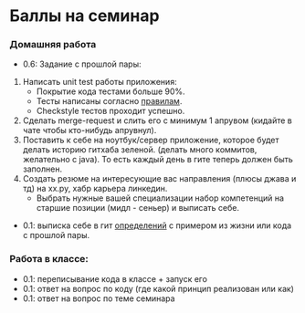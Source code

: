 # Баллы на семинар
### Домашняя работа
* 0.6: Задание с прошлой пары:
1. Написать unit test работы приложения:
   - Покрытие кода тестами больше 90%.
   - Тесты написаны согласно [правилам](../../FAQ/testing/UNIT.md).
   - Checkstyle тестов проходит успешно.
2. Сделать merge-request и слить его с минимум 1 апрувом (кидайте в чате чтобы кто-нибудь апрувнул).
3. Поставить к себе на ноутбук/сервер приложение, которое будет делать историю гитхаба зеленой.
(делать много коммитов, желательно с java). То есть каждый день в гите теперь должен быть заполнен.
4. Создать резюме на интересующие вас направления (плюсы джава и тд) на хх.ру, хабр карьера линкедин. 
   - Выбрать нужные вашей специализации набор компетенций на старшие позиции (мидл - сеньер) и выписать себе.
* 0.1: выписка себе в гит [определений](../practise-4/DEFINITIONS.md) с примером из жизни или кода с прошлой пары.
### Работа в классе:
* 0.1: переписывание кода в классе + запуск его 
* 0.1: ответ на вопрос по коду (где какой принцип реализован или как) 
* 0.1: ответ на вопрос по теме семинара
